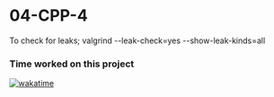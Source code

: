 # 04-CPP-4

To check for leaks;
valgrind --leak-check=yes --show-leak-kinds=all

### Time worked on this project
[![wakatime](https://wakatime.com/badge/user/2b8474a5-a2f0-4cf0-9da2-eb7acac86d01/project/018e9ea2-35e9-432f-a695-d01eb59ccc9f.svg)](https://wakatime.com/badge/user/2b8474a5-a2f0-4cf0-9da2-eb7acac86d01/project/018e9ea2-35e9-432f-a695-d01eb59ccc9f)